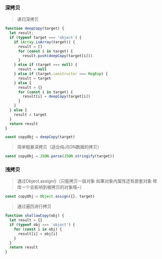 ### 深拷贝
> 递归深拷贝
```Javascript
function deepCopy(target) {
  let result;
  if (typeof target === 'object') {
    if (Array.isArray(target)) {
      result = []
      for (const i in target) {
        result.push(deepCopy(target[i]))
      }
    } else if (target === null) {
      result = null
    } else if (target.constructor === RegExp) {
      result = target
    } else {
      result = {}
      for (const i in target) {
        result[i] = deepCopy(target[i])
      }
    }
  } else {
    result = target
  }
  return result
}

const copyObj = deepCopy(target)


```
> 简单粗暴深拷贝（适合纯JSON数据的拷贝）
```Javascript
const copyObj = JSON.parse(JSON.stringify(target))

```

### 浅拷贝
> 通过Object.assign()（只能拷贝一层对象 如果对象内属性还有嵌套对象 修改一个会影响到被拷贝的对象哦~）
```Javascript
const copyObj = Object.assign({}, target)

```
> 通过遍历进行拷贝
```Javascript
function shallowCopy(obj) {
  let result = {}
  if (typeof obj === 'object') {
    for (const i in obj) {
      result[i] = obj[i]
    }
  }
  return result
}

```